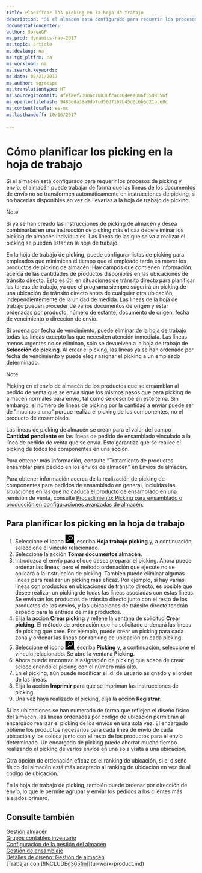 ```yaml
---
title: Planificar los picking en la hoja de trabajo
description: "Si el almacén está configurado para requerir los procesos de picking y envío, el almacén puede trabajar de forma que las líneas de los documentos de envío no se transformen automáticamente en instrucciones de picking, si no hacerlas disponibles en vez de llevarlas a la hoja de trabajo de picking."
documentationcenter: 
author: SorenGP
ms.prod: dynamics-nav-2017
ms.topic: article
ms.devlang: na
ms.tgt_pltfrm: na
ms.workload: na
ms.search.keywords: 
ms.date: 08/21/2017
ms.author: sgroespe
ms.translationtype: HT
ms.sourcegitcommit: 4fefaef7380ac10836fcac404eea006f55d8556f
ms.openlocfilehash: 9483eda38a9db7cd50d7167b45d0c6b6d21ace8c
ms.contentlocale: es-mx
ms.lasthandoff: 10/16/2017

---
```

# <a name="how-to-plan-picks-in-worksheets"></a>Cómo planificar los picking en la hoja de trabajo
Si el almacén está configurado para requerir los procesos de picking y envío, el almacén puede trabajar de forma que las líneas de los documentos de envío no se transformen automáticamente en instrucciones de picking, si no hacerlas disponibles en vez de llevarlas a la hoja de trabajo de picking.  

> [!NOTE]  
>  Si ya se han creado las instrucciones de picking de almacén y desea combinarlas en una instrucción de picking más eficaz debe eliminar los picking de almacén individuales. Las líneas de las que se va a realizar el picking se pueden listar en la hoja de trabajo.  

En la hoja de trabajo de picking, puede configurar listas de picking para empleados que minimicen el tiempo que el empleado tarda en mover los productos de picking de almacén. Hay campos que contienen información acerca de las cantidades de productos disponibles en las ubicaciones de tránsito directo. Esto es útil en situaciones de tránsito directo para planificar las tareas de trabajo, ya que el programa siempre sugerirá un picking de una ubicación de tránsito directo antes de cualquier otra ubicación, independientemente de la unidad de medida. Las líneas de la hoja de trabajo pueden proceder de varios documentos de origen y estar ordenadas por producto, número de estante, documento de origen, fecha de vencimiento o dirección de envío.  

Si ordena por fecha de vencimiento, puede eliminar de la hoja de trabajo todas las líneas excepto las que necesiten atención inmediata. Las líneas menos urgentes no se eliminan, sólo se devuelven a la hoja de trabajo de **Selección de picking**. Al crear el picking, las líneas ya se han ordenado por fecha de vencimiento y puede elegir asignar el picking a un empleado determinado.  

> [!NOTE]  
>  Picking en el envío de almacén de los productos que se ensamblan al pedido de venta que se envía sigue los mismos pasos que para picking de almacén normales para envío, tal como se describe en este tema. Sin embargo, el número de líneas de picking por la cantidad a enviar puede ser de "muchas a una" porque realiza el picking de los componentes, no el producto de ensamblado.  
>   
>  Las líneas de picking de almacén se crean para el valor del campo **Cantidad pendiente** en las líneas de pedido de ensamblado vinculado a la línea de pedido de venta que se envía. Esto garantiza que se realice el picking de todos los componentes en una acción.  
>   
>  Para obtener más información, consulte "Tratamiento de productos ensamblar para pedido en los envíos de almacén" en Envíos de almacén.  
>   
>  Para obtener información acerca de la realización de picking de componentes para pedidos de ensamblado en general, incluidas las situaciones en las que no caduca el producto de ensamblado en una remisión de venta, consulte [Procedimiento: Picking para ensamblado o producción en configuraciones avanzadas de almacén](warehouse-how-to-pick-for-internal-operations-in-advanced-warehousing.md).  

## <a name="to-plan-picks-in-the-worksheet"></a>Para planificar los picking en la hoja de trabajo  
1.  Seleccione el icono ![Buscar página o informe](media/ui-search/search_small.png "icono Buscar página o informe"), escriba **Hoja trabajo picking** y, a continuación, seleccione el vínculo relacionado.  
2.  Seleccione la acción **Tomar documentos almacén**.  
3.  Introduzca el envío para el que desea preparar el picking. Ahora puede ordenar las líneas, pero el método ordenación que ejecute no se aplicará a la instrucción de picking. También puede eliminar algunas líneas para realizar un picking más eficaz. Por ejemplo, si hay varias líneas con productos en ubicaciones de tránsito directo, es posible que desee realizar un picking de todas las líneas asociadas con estas líneas. Se enviarán los productos de tránsito directo junto con el resto de los productos de los envíos, y las ubicaciones de tránsito directo tendrán espacio para la entrada de más productos.  
4.  Elija la acción **Crear picking** y rellene la ventana de solicitud **Crear picking**. El método de ordenación que ha solicitado ordenará las líneas de picking que cree. Por ejemplo, puede crear un picking para cada zona y ordenar las líneas por ranking de ubicación en cada picking.  
5.  Seleccione el icono ![Buscar página o informe](media/ui-search/search_small.png "icono Buscar página o informe"), escriba **Picking** y, a continuación, seleccione el vínculo relacionado. Se abre la ventana **Picking**.  
6.  Ahora puede encontrar la asignación de picking que acaba de crear seleccionando el picking con el número más alto.  
7.  En el picking, aún puede modificar el Id. de usuario asignado y el orden de las líneas.  
8.  Elija la acción **Imprimir** para que se impriman las instrucciones de picking.  
9. Una vez haya realizado el picking, elija la acción **Registrar**.  

Si las ubicaciones se han numerado de forma que reflejen el diseño físico del almacén, las líneas ordenadas por código de ubicación permitirán al encargado realizar el picking de los envíos en una sola vez. El encargado obtiene los productos necesarios para cada línea de envío de cada ubicación y los coloca junto con el resto de los productos para el envío determinado. Un encargado de picking puede ahorrar mucho tiempo realizando el picking de varios envíos en una sola visita a una ubicación.  

Otra opción de ordenación eficaz es el ranking de ubicación, si el diseño físico del almacén está más adaptado al ranking de ubicación en vez de al código de ubicación.  

En la hoja de trabajo de picking, también puede ordenar por dirección de envío, lo que le permite agrupar y enviar los pedidos a los clientes más alejados primero.  

## <a name="see-also"></a>Consulte también
[Gestión almacén](warehouse-manage-warehouse.md)  
[Grupos contables inventario](inventory-manage-inventory.md)  
[Configuración de la gestión del almacén](warehouse-setup-warehouse.md)     
[Gestión de ensamblaje](assembly-assemble-items.md)    
[Detalles de diseño: Gestión de almacén](design-details-warehouse-management.md)  
[Trabajar con [!INCLUDE[d365fin](includes/d365fin_md.md)]](ui-work-product.md)

